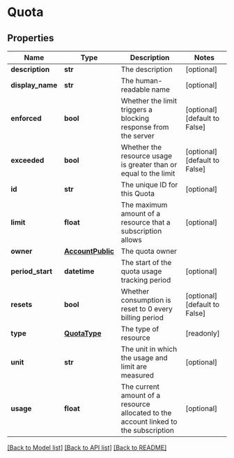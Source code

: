 # Quota

## Properties
Name | Type | Description | Notes
------------ | ------------- | ------------- | -------------
**description** | **str** | The description | [optional] 
**display_name** | **str** | The human-readable name | [optional] 
**enforced** | **bool** | Whether the limit triggers a blocking response from the server | [optional] [default to False]
**exceeded** | **bool** | Whether the resource usage is greater than or equal to the limit | [optional] [default to False]
**id** | **str** | The unique ID for this Quota | [optional] 
**limit** | **float** | The maximum amount of a resource that a subscription allows | [optional] 
**owner** | [**AccountPublic**](AccountPublic.md) | The quota owner | 
**period_start** | **datetime** | The start of the quota usage tracking period | [optional] 
**resets** | **bool** | Whether consumption is reset to 0 every billing period | [optional] [default to False]
**type** | [**QuotaType**](QuotaType.md) | The type of resource | [readonly] 
**unit** | **str** | The unit in which the usage and limit are measured | [optional] 
**usage** | **float** | The current amount of a resource allocated to the account linked to the subscription | [optional] 

[[Back to Model list]](../README.md#documentation-for-models) [[Back to API list]](../README.md#documentation-for-api-endpoints) [[Back to README]](../README.md)


